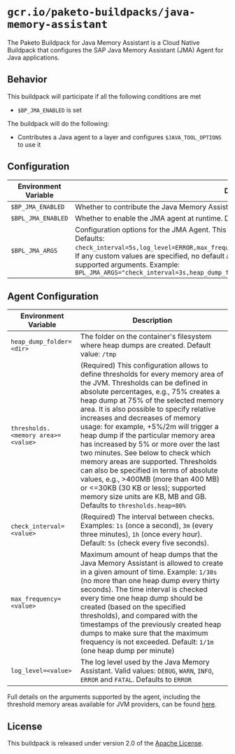 # `gcr.io/paketo-buildpacks/java-memory-assistant`

The Paketo Buildpack for Java Memory Assistant is a Cloud Native Buildpack that configures the SAP Java Memory Assistant (JMA) Agent for Java applications.

## Behavior
This buildpack will participate if all the following conditions are met

* `$BP_JMA_ENABLED` is set

The buildpack will do the following:

* Contributes a Java agent to a layer and configures `$JAVA_TOOL_OPTIONS` to use it

## Configuration
| Environment Variable | Description
| -------------------- | -----------
| `$BP_JMA_ENABLED` | Whether to contribute the Java Memory Assistant Agent at build time. Defaults to `false`.
| `$BPL_JMA_ENABLED` | Whether to enable the JMA agent at runtime. Defaults to `false`.
| `$BPL_JMA_ARGS` | Configuration options for the JMA Agent. This should be a comma separated list of key/value pairs. Defaults: `check_interval=5s,log_level=ERROR,max_frequency=1/1m,heap_dump_folder=/tmp,thresholds.heap=80%`. If any custom values are specified, no default args are supplied. See Agent Configuration below for supported arguments. Example: `BPL_JMA_ARGS="check_interval=3s,heap_dump_folder=/tmp,thresholds.heap=80%"`

## Agent Configuration
| Environment Variable | Description
| -------------------- | -----------
| `heap_dump_folder=<dir>` | The folder on the container's filesystem where heap dumps are created. Default value: `/tmp`
| `thresholds.<memory area>=<value>` | (Required) This configuration allows to define thresholds for every memory area of the JVM. Thresholds can be defined in absolute percentages, e.g., 75% creates a heap dump at 75% of the selected memory area. It is also possible to specify relative increases and decreases of memory usage: for example, +5%/2m will trigger a heap dump if the particular memory area has increased by 5% or more over the last two minutes. See below to check which memory areas are supported. Thresholds can also be specified in terms of absolute values, e.g., >400MB (more than 400 MB) or <=30KB (30 KB or less); supported memory size units are KB, MB and GB. Defaults to `thresholds.heap=80%`
| `check_interval=<value>` | (Required) The interval between checks. Examples: `1s` (once a second), `3m` (every three minutes), `1h` (once every hour). Default: `5s` (check every five seconds).
| `max_frequency=<value>` | Maximum amount of heap dumps that the Java Memory Assistant is allowed to create in a given amount of time. Example: `1/30s` (no more than one heap dump every thirty seconds). The time interval is checked every time one heap dump should be created (based on the specified thresholds), and compared with the timestamps of the previously created heap dumps to make sure that the maximum frequency is not exceeded. Default: `1/1m` (one heap dump per minute)
| `log_level=<value>` | The log level used by the Java Memory Assistant. Valid values: `DEBUG`, `WARN`, `INFO`, `ERROR` and `FATAL`. Defaults to `ERROR`

Full details on the arguments supported by the agent, including the threshold memory areas available for JVM providers, can be found [here](https://github.com/SAP/java-memory-assistant).

## License
This buildpack is released under version 2.0 of the [Apache License][a].

[a]: http://www.apache.org/licenses/LICENSE-2.0

